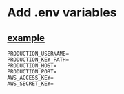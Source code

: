 # Add .env variables

## [example](https://github.com/ghedamat/ember-deploy-demo/blob/master/edd-cli/.env.example)
    PRODUCTION_USERNAME=
    PRODUCTION_KEY_PATH=
    PRODUCTION_HOST=
    PRODUCTION_PORT=
    AWS_ACCESS_KEY=
    AWS_SECRET_KEY=
